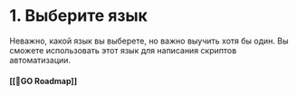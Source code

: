 # 1.  Выберите язык
Неважно, какой язык вы выберете, но важно выучить хотя бы один. Вы сможете использовать этот язык для написания скриптов автоматизации.
#### [[📕GO Roadmap]]


